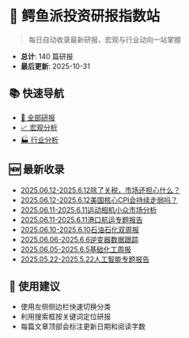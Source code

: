 # 🐊 鳄鱼派投资研报指数站

> 每日自动收录最新研报，宏观与行业动向一站掌握

<!-- stats:start -->

- **总计**: 140 篇研报
- **最后更新**: 2025-10-31

<!-- stats:end -->

## 📚 快速导航
- [📑 全部研报](全部研报/README.md)
- [📈 宏观分析](宏观分析/README.md)
- [🏭 行业分析](行业分析/README.md)

## 🆕 最新收录
- [2025.06.12-2025.6.12除了关税，市场还担心什么？](全部研报/2025.06.12-2025.6.12除了关税，市场还担心什么？.md)
- [2025.06.12-2025.6.12美国核心CPI会持续走弱吗？](全部研报/2025.06.12-2025.6.12美国核心CPI会持续走弱吗？.md)
- [2025.06.11-2025.6.11运动相机小众市场分析](全部研报/2025.06.11-2025.6.11运动相机小众市场分析.md)
- [2025.06.11-2025.6.11港口航运专题报告](全部研报/2025.06.11-2025.6.11港口航运专题报告.md)
- [2025.06.10-2025.6.10石油石化双周报](全部研报/2025.06.10-2025.6.10石油石化双周报.md)
- [2025.06.06-2025.6.6逆变器数据跟踪](全部研报/2025.06.06-2025.6.6逆变器数据跟踪.md)
- [2025.06.05-2025.6.5基础化工周报](全部研报/2025.06.05-2025.6.5基础化工周报.md)
- [2025.05.22-2025.5.22人工智能专题报告](全部研报/2025.05.22-2025.5.22人工智能专题报告.md)

## 🚀 使用建议
- 使用左侧侧边栏快速切换分类
- 利用搜索框按关键词定位研报
- 每篇文章顶部会标注更新日期和阅读字数
